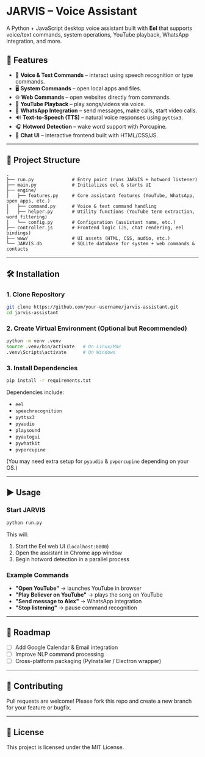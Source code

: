 # JARVIS – Voice Assistant  

A Python + JavaScript desktop voice assistant built with **Eel** that supports voice/text commands, system operations, YouTube playback, WhatsApp integration, and more.  

## 🚀 Features
- 🎤 **Voice & Text Commands** – interact using speech recognition or type commands.  
- 🖥️ **System Commands** – open local apps and files.  
- 🌐 **Web Commands** – open websites directly from commands.  
- 🎵 **YouTube Playback** – play songs/videos via voice.  
- 📱 **WhatsApp Integration** – send messages, make calls, start video calls.  
- 🔊 **Text-to-Speech (TTS)** – natural voice responses using `pyttsx3`.  
- 🎧 **Hotword Detection** – wake word support with Porcupine.  
- 💬 **Chat UI** – interactive frontend built with HTML/CSS/JS.  

---

## 📂 Project Structure
```
.
├── run.py              # Entry point (runs JARVIS + hotword listener)
├── main.py             # Initializes eel & starts UI
├── engine/
│   ├── features.py     # Core assistant features (YouTube, WhatsApp, open apps, etc.)
│   ├── command.py      # Voice & text command handling
│   ├── helper.py       # Utility functions (YouTube term extraction, word filtering)
│   └── config.py       # Configuration (assistant name, etc.)
├── controller.js       # Frontend logic (JS, chat rendering, eel bindings)
├── www/                # UI assets (HTML, CSS, audio, etc.)
└── JARVIS.db           # SQLite database for system + web commands & contacts
```

---

## 🛠️ Installation

### 1. Clone Repository
```bash
git clone https://github.com/your-username/jarvis-assistant.git
cd jarvis-assistant
```

### 2. Create Virtual Environment (Optional but Recommended)
```bash
python -m venv .venv
source .venv/bin/activate   # On Linux/Mac
.venv\Scripts\activate      # On Windows
```

### 3. Install Dependencies
```bash
pip install -r requirements.txt
```

Dependencies include:
- `eel`
- `speechrecognition`
- `pyttsx3`
- `pyaudio`
- `playsound`
- `pyautogui`
- `pywhatkit`
- `pvporcupine`

(You may need extra setup for `pyaudio` & `pvporcupine` depending on your OS.)

---

## ▶️ Usage

### Start JARVIS
```bash
python run.py
```

This will:
1. Start the Eel web UI (`localhost:8000`)  
2. Open the assistant in Chrome app window  
3. Begin hotword detection in a parallel process  

### Example Commands
- **"Open YouTube"** → launches YouTube in browser  
- **"Play Believer on YouTube"** → plays the song on YouTube  
- **"Send message to Alex"** → WhatsApp integration  
- **"Stop listening"** → pause command recognition  

---

## 🎯 Roadmap
- [ ] Add Google Calendar & Email integration  
- [ ] Improve NLP command processing  
- [ ] Cross-platform packaging (PyInstaller / Electron wrapper)  

---

## 🤝 Contributing
Pull requests are welcome! Please fork this repo and create a new branch for your feature or bugfix.  

---

## 📜 License
This project is licensed under the MIT License.  
